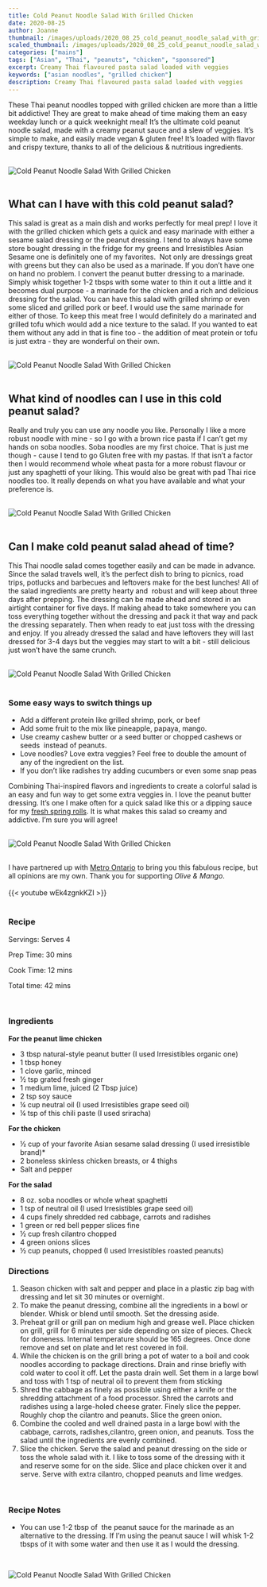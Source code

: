 ```yaml
---
title: Cold Peanut Noodle Salad With Grilled Chicken
date: 2020-08-25
author: Joanne
thumbnail: /images/uploads/2020_08_25_cold_peanut_noodle_salad_with_grilled_chicken_1.jpg
scaled_thumbnail: /images/uploads/2020_08_25_cold_peanut_noodle_salad_with_grilled_chicken_0.jpg
categories: ["mains"]
tags: ["Asian", "Thai", "peanuts", "chicken", "sponsored"]
excerpt: Creamy Thai flavoured pasta salad loaded with veggies 
keywords: ["asian noodles", "grilled chicken"]
description: Creamy Thai flavoured pasta salad loaded with veggies 
---
```


These Thai peanut noodles topped with grilled chicken are more than a little bit addictive! They are great to make ahead of time making them an easy weekday lunch or a quick weeknight meal! It’s the ultimate cold peanut noodle salad, made with a creamy peanut sauce and a slew of veggies. It’s simple to make, and easily made vegan & gluten free! It’s loaded with flavor and crispy texture, thanks to all of the delicious & nutritious ingredients. 
</br>
</br>

![Cold Peanut Noodle Salad With Grilled Chicken](/images/uploads/2020_08_25_cold_peanut_noodle_salad_with_grilled_chicken_2.jpg)
</br>
</br>

## What can I have with this cold peanut salad?
This salad is great as a main dish and works perfectly for meal prep! I love it with the grilled chicken which gets a quick and easy marinade with either a sesame salad dressing or the peanut dressing. I tend to always have some store bought dressing in the fridge for my greens and Irresistibles Asian Sesame one is definitely one of my favorites.  Not only are dressings great with greens but they can also be used as a marinade. If you don’t have one on hand no problem. I convert the peanut butter dressing to a marinade. Simply whisk together 1-2 tbsps with some water to thin it out a little and it becomes dual purpose - a marinade for the chicken and a rich and delicious dressing for the salad. You can have this salad with grilled shrimp or even some sliced and grilled pork or beef. I would use the same marinade for either of those. To keep this meat free I would definitely do a marinated and grilled tofu which would add a nice texture to the salad. If you wanted to eat them without any add in that is fine too - the addition of meat protein or tofu is just extra - they are wonderful on their own.
</br>
</br>

![Cold Peanut Noodle Salad With Grilled Chicken](/images/uploads/2020_08_25_cold_peanut_noodle_salad_with_grilled_chicken_3.jpg)
</br>
</br>

## What kind of noodles can I use in this cold peanut salad? 
Really and truly you can use any noodle you like. Personally I like a more robust noodle with mine - so I go with a brown rice pasta if I can’t get my hands on soba noodles. Soba noodles are my first choice. That is just me though - cause I tend to go Gluten free with my pastas. If that isn’t a factor then I would recommend whole wheat pasta for a more robust flavour or just any spaghetti of your liking. This would also be great with pad Thai rice noodles too. It really depends on what you have available and what your preference is. 
</br>
</br>

![Cold Peanut Noodle Salad With Grilled Chicken](/images/uploads/2020_08_25_cold_peanut_noodle_salad_with_grilled_chicken_4.jpg)
</br>
</br>

## Can I make cold peanut salad ahead of time?
This Thai noodle salad comes together easily and can be made in advance. Since the salad travels well, it’s the perfect dish to bring to picnics, road trips, potlucks and barbecues and leftovers make for the best lunches! All of the salad ingredients are pretty hearty and  robust and will keep about three days after prepping. The dressing can be made ahead and stored in an airtight container for five days. If making ahead to take somewhere you can toss everything together without the dressing and pack it that way and pack the dressing separately. Then when ready to eat just toss with the dressing and enjoy. If you already dressed the salad and have leftovers they will last dressed for 3-4 days but the veggies may start to wilt a bit - still delicious just won’t have the same crunch. 
</br>
</br>

![Cold Peanut Noodle Salad With Grilled Chicken](/images/uploads/2020_08_25_cold_peanut_noodle_salad_with_grilled_chicken_5.jpg)
</br>
</br>

### Some easy ways to switch things up

* Add a different protein like grilled shrimp, pork, or beef 
* Add some fruit to the mix like pineapple, papaya, mango.
* Use creamy cashew butter or a seed butter or chopped cashews or seeds  instead of peanuts.
* Love noodles? Love extra veggies? Feel free to double the amount of any of the ingredient on the list. 
* If you don’t like radishes try adding cucumbers or even some snap peas 

Combining Thai-inspired flavors and ingredients to create a colorful salad is an easy and fun way to get some extra veggies in. I love the peanut butter dressing. It’s one I make often for a quick salad like this or a dipping sauce for my [fresh spring rolls](https://www.oliveandmango.com/fresh-spring-rolls-with-salmon-and-peanut-sauce/). It is what makes this salad so creamy and addictive. I’m sure you will agree! 
</br>
</br>

![Cold Peanut Noodle Salad With Grilled Chicken](/images/uploads/2020_08_25_cold_peanut_noodle_salad_with_grilled_chicken_6.jpg)
</br>
</br>

I have partnered up with <span class="highlight"><a rel="nofollow" href="https://www.metro.ca/en">Metro Ontario</a></span> to bring you this fabulous recipe, but all opinions are my own. Thank you for supporting _Olive & Mango_.
</br>
</br>
{{< youtube wEk4zgnkKZI >}}
</br>
</br>

### Recipe

Servings: <span itemprop="recipeYield">Serves 4

Prep Time: <meta itemprop="prepTime" content="PT30M">30 mins  

Cook Time: <meta itemprop="cookTime" content="PT12M">12 mins

Total time: 42 mins  
  
</br>

### Ingredients
__For the peanut lime chicken__

* <span itemprop="recipeIngredient">3 tbsp natural-style peanut butter (I used Irresistibles organic one) </span>
* <span itemprop="recipeIngredient">1 tbsp honey </span>
* <span itemprop="recipeIngredient">1 clove garlic, minced </span>
* <span itemprop="recipeIngredient">&frac12; tsp grated fresh ginger </span>
* <span itemprop="recipeIngredient">1 medium lime, juiced (2 Tbsp juice) </span>
* <span itemprop="recipeIngredient">2 tsp soy sauce </span>
* <span itemprop="recipeIngredient">&frac14; cup neutral oil (I used Irresistibles grape seed oil) </span>
* <span itemprop="recipeIngredient">&frac14; tsp of this chili paste (I used sriracha) </span>

__For the chicken__

* <span itemprop="recipeIngredient">&frac12; cup of your favorite Asian sesame salad dressing (I used irresistible brand)*</span>
* <span itemprop="recipeIngredient">2 boneless skinless chicken breasts, or 4 thighs </span>
* <span itemprop="recipeIngredient">Salt and pepper </span>

__For the salad__

* <span itemprop="recipeIngredient">8 oz. soba noodles or whole wheat spaghetti </span>
* <span itemprop="recipeIngredient">1 tsp of neutral oil (I used Irresistibles grape seed oil) </span>
* <span itemprop="recipeIngredient">4 cups finely shredded red cabbage, carrots and radishes </span>
* <span itemprop="recipeIngredient">1 green or red bell pepper slices fine </span>
* <span itemprop="recipeIngredient">&frac12; cup fresh cilantro chopped </span>
* <span itemprop="recipeIngredient">4 green onions slices </span>
* <span itemprop="recipeIngredient">&frac12; cup peanuts, chopped (I used Irresistibles roasted peanuts) </span>

### Directions

1. Season chicken with salt and pepper and place in a plastic zip bag with dressing and let sit 30 minutes or overnight. 
1. To make the peanut dressing, combine all the ingredients in a bowl or blender. Whisk or blend until smooth. Set the dressing aside.
1. Preheat grill or grill pan on medium high and grease well. Place chicken on grill, grill for 6 minutes per side depending on size of pieces. Check for doneness. Internal temperature should be 165 degrees. Once done remove and set on plate and let rest covered in foil. 
1. While the chicken is on the grill bring a pot of water to a boil and cook noodles according to package directions. Drain and rinse briefly with cold water to cool it off. Let the pasta drain well. Set them in a large bowl and toss with 1 tsp of neutral oil to prevent them from sticking 
1. Shred the cabbage as finely as possible using either a knife or the shredding attachment of a food processor. Shred the carrots and radishes using a large-holed cheese grater. Finely slice the pepper. Roughly chop the cilantro and peanuts. Slice the green onion.
1. Combine the cooled and well drained pasta in a large bowl with the cabbage, carrots, radishes,cilantro, green onion, and peanuts. Toss the salad until the ingredients are evenly combined.
1. Slice the chicken. Serve the salad and peanut dressing on the side or toss the whole salad with it. I like to toss some of the dressing with it and reserve some for on the side. Slice and place chicken over it and serve. Serve with extra cilantro, chopped peanuts and lime wedges.
</br>

### Recipe Notes

* You can use 1-2 tbsp of  the peanut sauce for the marinade as an alternative to the dressing. If I’m using the peanut sauce I will whisk 1-2 tbsps of it with some water and then use it as I would the dressing.

</br>

![Cold Peanut Noodle Salad With Grilled Chicken](/images/uploads/2020_08_25_cold_peanut_noodle_salad_with_grilled_chicken_7.jpg)